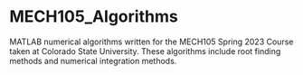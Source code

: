 # MECH105_Algorithms
MATLAB numerical algorithms written for the MECH105 Spring 2023 Course taken at Colorado State University. These algorithms include root finding methods and numerical integration methods.
